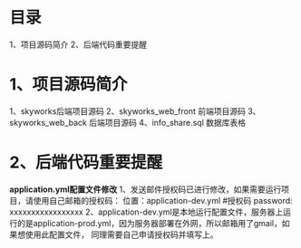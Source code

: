# 目录
1、项目源码简介
2、后端代码重要提醒


# 1、项目源码简介
1、skyworks后端项目源码
2、skyworks_web_front 前端项目源码
3、skyworks_web_back 后端项目源码
4、info_share.sql 数据库表格

# 2、后端代码重要提醒
**application.yml配置文件修改**
1、发送邮件授权码已进行修改，如果需要运行项目，请使用自己邮箱的授权码：
位置：application-dev.yml #授权码 password: xxxxxxxxxxxxxxxxx
2、application-dev.yml是本地运行配置文件，服务器上运行的是application-prod.yml，因为服务器部署在外网，所以邮箱用了gmail，如果想使用此配置文件，
同理需要自己申请授权码并填写上。









